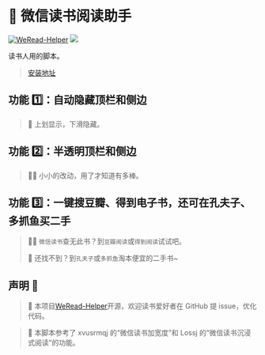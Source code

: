 # 📘 微信读书阅读助手

[![WeRead-Helper](https://badgen.net/badge/icon/github?icon=github&label)](https://github.com/mefengl/WeRead-Helper)
[![](https://img.shields.io/badge/Weibo-微博-orange)](https://weibo.com/u/7752747770)

读书人用的脚本。

> [安装地址](https://greasyfork.org/zh-CN/scripts/420774-%E5%BE%AE%E4%BF%A1%E8%AF%BB%E4%B9%A6%E9%98%85%E8%AF%BB%E5%8A%A9%E6%89%8B)

## 功能 1️⃣：自动隐藏顶栏和侧边

> 🥡 上划显示，下滑隐藏。

## 功能 2️⃣：半透明顶栏和侧边

> 😶‍🌫️ 小小的改动，用了才知道有多棒。

## 功能 3️⃣：一键搜豆瓣、得到电子书，还可在孔夫子、多抓鱼买二手

> 🕵️‍♀️ `微信读书`查无此书？到`豆瓣阅读`或`得到阅读`试试吧。
>
> 🤠️ 还找不到？到`孔夫子`或`多抓鱼`淘本便宜的二手书~

## 声明 👀

> 📝 本项目[WeRead-Helper](https://github.com/mefengl/WeRead-Helper)开源，欢迎读书爱好者在 GitHub 提 issue，优化代码。

> 🎈 本脚本参考了 xvusrmqj 的“微信读书加宽度”和 Lossj 的“微信读书沉浸式阅读”的功能。
